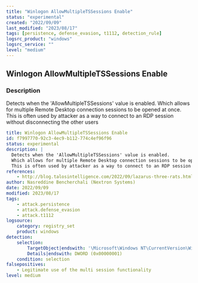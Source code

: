 ```yaml
---
title: "Winlogon AllowMultipleTSSessions Enable"
status: "experimental"
created: "2022/09/09"
last_modified: "2023/08/17"
tags: [persistence, defense_evasion, t1112, detection_rule]
logsrc_product: "windows"
logsrc_service: ""
level: "medium"
---
```


## Winlogon AllowMultipleTSSessions Enable

### Description

Detects when the 'AllowMultipleTSSessions' value is enabled.
Which allows for multiple Remote Desktop connection sessions to be opened at once.
This is often used by attacker as a way to connect to an RDP session without disconnecting the other users


```yml
title: Winlogon AllowMultipleTSSessions Enable
id: f7997770-92c3-4ec9-b112-774c4ef96f96
status: experimental
description: |
  Detects when the 'AllowMultipleTSSessions' value is enabled.
  Which allows for multiple Remote Desktop connection sessions to be opened at once.
  This is often used by attacker as a way to connect to an RDP session without disconnecting the other users
references:
    - http://blog.talosintelligence.com/2022/09/lazarus-three-rats.html
author: Nasreddine Bencherchali (Nextron Systems)
date: 2022/09/09
modified: 2023/08/17
tags:
    - attack.persistence
    - attack.defense_evasion
    - attack.t1112
logsource:
    category: registry_set
    product: windows
detection:
    selection:
        TargetObject|endswith: '\Microsoft\Windows NT\CurrentVersion\Winlogon\AllowMultipleTSSessions'
        Details|endswith: DWORD (0x00000001)
    condition: selection
falsepositives:
    - Legitimate use of the multi session functionality
level: medium

```
